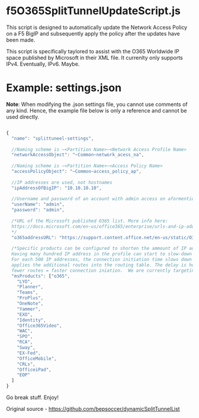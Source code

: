 # f5O365SplitTunnelUpdateScript.js

This script is designed to automatically update the Network Access Policy on a F5 BigIP and subsequently apply the policy after the updates have been made.

This script is specifically taylored to assist with the O365 Worldwide IP space published by Microsoft in their XML file.  It currenlty only supports IPv4.  Eventually, IPv6. Maybe.


# Example: settings.json

**Note**:
When modifying the .json settings file, you cannot use comments of any kind.  Hence, the example file below is only a reference and cannot be used directly.

```js

{
  "name": "splittuneel-settings",
  
  //Naming scheme is ~<Partition Name>~<Network Access Profile Name>
  "networkAccessObject": "~Common~network_acess_na",
  
  //Naming scheme is ~<Partition Name>~<Access Policy Name>
  "accessPolicyObject": "~Common~access_policy_ap",
  
  //IP addresses are used, not hostnames
  "ipAddressOfBigIP": "10.10.10.10",
  
  //Username and password of an account with admin access on aformentioned BigIP address
  "userName": "admin",
  "password": "admin",
  
  /*URL of the Microsoft published O365 list. More info here: 
  https://docs.microsoft.com/en-us/office365/enterprise/urls-and-ip-address-ranges
  */
  "o365addressURL": "https://support.content.office.net/en-us/static/O365IPAddresses.xml",
  
  /*Specific products can be configured to shorten the ammount of IP addressed in the Network Access profile
  Having many hundred IP address in the profile can start to slow-down the Edge client connection initiation time.
  For each 500 IP addresses, the connection initiation time slows down by ~2 seconds while the endpoint
  applies the additional routes into the routing table. The delay is host dependent.  Fewer products = fewer IPs = 
  fewer routes = faster connection iniation.  We are currently targeting ALL applications, however.*/
  "msProducts": ["o365",
    "LYO",
    "Planner",
    "Teams",
    "ProPlus",
    "OneNote",
    "Yammer",
    "EXO",
    "Identity",
    "Office365Video",
    "WAC",
    "SPO",
    "RCA",
    "Sway",
    "EX-Fed",
    "OfficeMobile",
    "CRLs",
    "OfficeiPad",
    "EOP"
  ]
}
```
Go break stuff. Enjoy!

Original source - https://github.com/bepsoccer/dynamicSplitTunnelList
